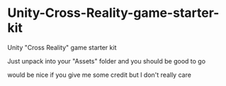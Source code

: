# Unity-Cross-Reality-game-starter-kit
Unity "Cross Reality" game starter kit


Just unpack into your "Assets" folder and you should be good to go



would be nice if you give me some credit but I don't really care
